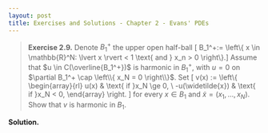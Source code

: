 ```yaml
---
layout: post
title: Exercises and Solutions - Chapter 2 - Evans' PDEs
---
```




> **Exercise 2.9.** Denote $B_1^+$ the upper open half-ball \[ B_1^+:= \left\\{ x \in \mathbb{R}^N: \lvert x \rvert < 1 \text{ and } x_n > 0 \right\\}.\] Assume that $u \in C(\overline{B_1^+})$ is harmonic in $B_1^+$, with $u = 0$ on $\partial B_1^+ \cap \left\\{ x_N = 0 \right\\}$. Set
\[ v(x) :=  \left\\{ \begin{array}{rl}
u(x) & \text{ if }x_N \ge 0, \\
-u(\widetilde{x}) & \text{ if }x_N < 0, \end{array} \right. \]
for every $x \in B_1$ and $\widetilde{x} = (x_1,\ldots, x_N)$. Show that $v$ is harmonic in $B_1$.

**Solution.**
